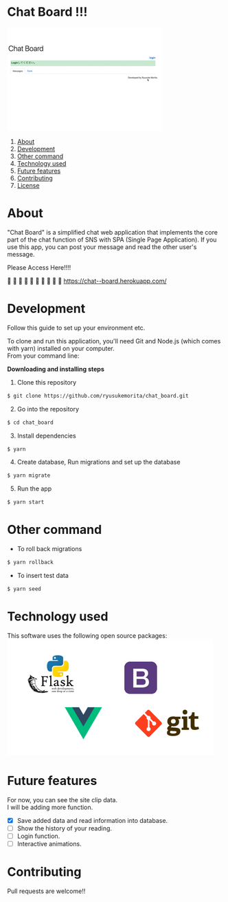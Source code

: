 # Chat Board !!!

![image](https://github.com/ryusukemorita/chat_board/blob/master/image/demo.gif?raw=true)

1. [About](#About)
1. [Development](#Development)
1. [Other command](#Other%20command)
1. [Technology used](#Technology%20used)
1. [Future features](#Future%20features)
1. [Contributing](#Contributing)
1. [License](#License)

# About

"Chat Board" is a simplified chat web application that implements the core part of the chat function of SNS with SPA (Single Page Application).
If you use this app, you can post your message and read the other user's message.  

Please Access Here!!!!

🔽  🔽  🔽  🔽  🔽  🔽  🔽  🔽  🔽  🔽
https://chat--board.herokuapp.com/


# Development

Follow this guide to set up your environment etc.

To clone and run this application, you'll need Git and Node.js (which comes with yarn) installed on your computer.  
From your command line:

**Downloading and installing steps**

1. Clone this repository

```bash
$ git clone https://github.com/ryusukemorita/chat_board.git
```

2. Go into the repository

```bash
$ cd chat_board
```

3. Install dependencies

```bash
$ yarn
```

4. Create database, Run migrations and set up the database

```bash
$ yarn migrate
```

5. Run the app

```bash
$ yarn start
```

# Other command

- To roll back migrations

```bash
$ yarn rollback
```

- To insert test data

```bash
$ yarn seed
```

# Technology used

This software uses the following open source packages:
![image](https://github.com/ryusukemorita/chat_board/blob/master/image/tec.gif)

# Future features

For now, you can see the site clip data.  
I will be adding more function.

- [x] Save added data and read information into database.
- [ ] Show the history of your reading.
- [ ] Login function.
- [ ] Interactive animations.

# Contributing

Pull requests are welcome!!
